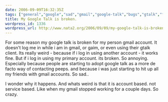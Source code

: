 ```yaml
---
date: 2006-09-09T16:32:35Z
tags: ["general","google","sad","gmail","google-talk","bugs","gtalk","failure"]
title: My Google Talk is broken.
wordpress_id: 1336
wordpress_url: http://www.nata2.org/2006/09/09/my-google-talk-is-broken/
---
```


For some reason my google talk is broken for my person gmail account. It doesn't log me in while i am in gmail, or gaim, or even using their gtalk client. Its really weird - because if i log in using another account - it works fine. But if i log in using my primary account. its broken. So annoying. Especially because people are starting to adopt google talk as a more de facto way of contacting peeps. and because i was just starting to hit up all my friends with gmail accounts. So sad..

I wonder why it happens. And whats weird is that it is account based. not service based. Like when my gmail stopped working for a couple days. So crazy.
